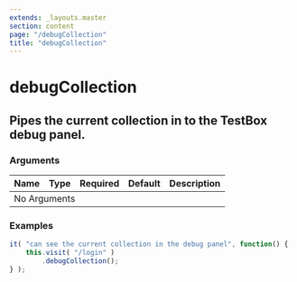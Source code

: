 ```yaml
---
extends: _layouts.master
section: content
page: "/debugCollection"
title: "debugCollection"
---
```

        
<h1 class="title is-1">debugCollection</h1>
<h2 class="subtitle is-4">
    Pipes the current collection in to the TestBox debug panel.
</h2>

<h3 class="subtitle is-5">Arguments</h3>
<table class="table">
    <thead>
        <tr>
            <th>Name</th>
            <th>Type</th>
            <th>Required</th>
            <th>Default</th>
            <th>Description</th>
        </tr>
    </thead>
    <tbody>
        <tr>
            <td colspan="5" class="title is-5 has-text-centered">No Arguments</td>
        </tr>
    </tbody>
</table>

<h3 class="subtitle is-5">Examples</h3>

```js
it( "can see the current collection in the debug panel", function() {
    this.visit( "/login" )
        .debugCollection();
} );
```